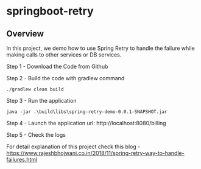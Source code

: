 # springboot-retry
## Overview
In this project, we demo how to use Spring Retry to handle the failure while making calls to other services or DB services.

Step 1 - Download the Code from Github

Step 2 - Build the code with gradlew command
```
./gradlew clean build
```
Step 3 - Run the application
```
java -jar .\build\libs\spring-retry-demo-0.0.1-SNAPSHOT.jar
```
Step 4 - Launch the application url: http://localhost:8080/billing

Step 5 - Check the logs

For detail explanation of this project check this blog - https://www.rajeshbhojwani.co.in/2018/11/spring-retry-way-to-handle-failures.html
